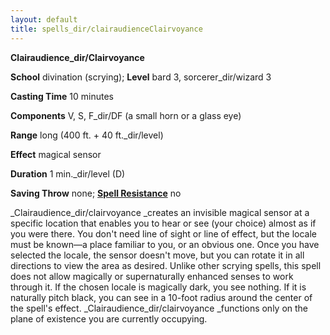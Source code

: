 ```yaml
---
layout: default
title: spells_dir/clairaudienceClairvoyance
---
```

 **Clairaudience_dir/Clairvoyance**

**School** divination (scrying); **Level** bard 3, sorcerer_dir/wizard 3

**Casting Time** 10 minutes

**Components** V, S, F_dir/DF (a small horn or a glass eye)

**Range** long (400 ft. + 40 ft._dir/level)

**Effect** magical sensor

**Duration** 1 min._dir/level (D)

**Saving Throw** none; **[Spell Resistance](../../glossary#_spell-resistance)** no

_Clairaudience_dir/clairvoyance _creates an invisible magical sensor at a specific location that enables you to hear or see (your choice) almost as if you were there. You don't need line of sight or line of effect, but the locale must be known—a place familiar to you, or an obvious one. Once you have selected the locale, the sensor doesn't move, but you can rotate it in all directions to view the area as desired. Unlike other scrying spells, this spell does not allow magically or supernaturally enhanced senses to work through it. If the chosen locale is magically dark, you see nothing. If it is naturally pitch black, you can see in a 10-foot radius around the center of the spell's effect. _Clairaudience_dir/clairvoyance _functions only on the plane of existence you are currently occupying.

